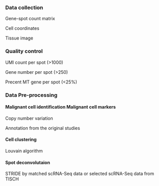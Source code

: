 ### Data collection

Gene-spot count matrix 

Cell coordinates

Tissue image

### Quality control

UMI count per spot (>1000)

Gene number per spot (>250) 

Precent MT gene per spot (<25%)

### Data Pre-processing

#### Malignant cell identification Malignant cell markers

Copy number variation

Annotation from the original studies

#### Cell clustering 
Louvain algorithm

#### Spot deconvolutaion

STRIDE by matched scRNA-Seq data or selected scRNA-Seq data from TISCH

